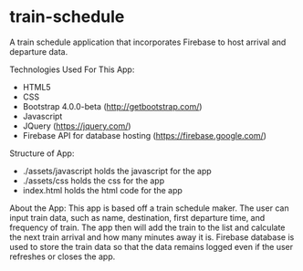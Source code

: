 # train-schedule


A train schedule application that incorporates Firebase to host arrival and departure data.

Technologies Used For This App: 
- HTML5
- CSS
- Bootstrap 4.0.0-beta (http://getbootstrap.com/)
- Javascript
- JQuery (https://jquery.com/)
- Firebase API for database hosting (https://firebase.google.com/)

Structure of App:
- ./assets/javascript holds the javascript for the app
- ./assets/css holds the css for the app
- index.html holds the html code for the app

About the App:
This app is based off a train schedule maker. The user can input train data, such as name, destination, first departure time, and frequency of train. The app then will add the train to the list and calculate the next train arrival and how many minutes away it is. Firebase database is used to store the train data so that the data remains logged even if the user refreshes or closes the app. 

